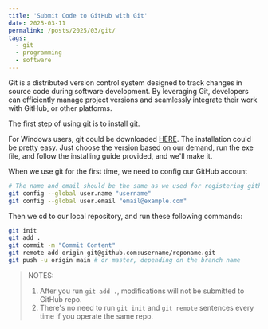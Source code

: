```yaml
---
title: 'Submit Code to GitHub with Git'
date: 2025-03-11
permalink: /posts/2025/03/git/
tags:
  - git
  - programming
  - software
---
```


Git is a distributed version control system designed to track changes in source code during software development. By leveraging Git, developers can efficiently manage project versions and seamlessly integrate their work with GitHub, or other platforms.

The first step of using git is to install git.

For Windows users, git could be downloaded [HERE](https://git-scm.com/downloads/win). The installation could be pretty easy. Just choose the version based on our demand, run the exe file, and follow the installing guide provided, and we'll make it.

When we use git for the first time, we need to config our GitHub account

```bash
# The name and email should be the same as we used for registering github
git config --global user.name "username"
git config --global user.email "email@example.com"
```

Then we cd to our local repository, and run these following commands:

```bash
git init
git add .
git commit -m "Commit Content"
git remote add origin git@github.com:username/reponame.git
git push -u origin main # or master, depending on the branch name
```

> NOTES:
> 1. After you run `git add .`, modifications will not be submitted to GitHub repo.
> 2. There's no need to run `git init` and `git remote` sentences every time if you operate the same repo.
